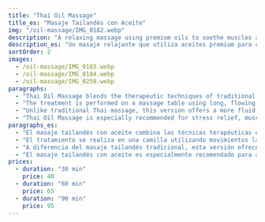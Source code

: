 ```yaml
---
title: "Thai Oil Massage"
title_es: "Masaje Tailandés con Aceite"
img: "/oil-massage/IMG_0182.webp"
description: "A relaxing massage using premium oils to soothe muscles and nourish your skin."
description_es: "Un masaje relajante que utiliza aceites premium para calmar los músculos y nutrir tu piel."
sortOrder: 2
images:
  - /oil-massage/IMG_0183.webp
  - /oil-massage/IMG_0184.webp
  - /oil-massage/IMG_0258.webp
paragraphs:
  - "Thai Oil Massage blends the therapeutic techniques of traditional Thai massage with the soothing properties of aromatic oils. This style is perfect for those seeking both physical relief and deep relaxation."
  - "The treatment is performed on a massage table using long, flowing strokes, gentle kneading, and acupressure, all while nourishing oils are worked into the skin. The therapist adapts the pressure to your comfort, helping to release muscle tension and calm the nervous system."
  - "Unlike traditional Thai massage, this version offers a more fluid and tranquil experience, making it ideal for anyone who prefers a gentler approach. The oils not only help reduce friction during the massage but also hydrate the skin, leaving it soft, smooth, and lightly scented."
  - "Thai Oil Massage is especially recommended for stress relief, muscle fatigue, and overall well-being. It's a perfect choice if you want to unwind, disconnect, and enjoy a moment of peace and care."
paragraphs_es:
  - "El masaje tailandés con aceite combina las técnicas terapéuticas del masaje tailandés tradicional con las propiedades calmantes de los aceites aromáticos. Este estilo es perfecto para quienes buscan alivio físico y relajación profunda."
  - "El tratamiento se realiza en una camilla utilizando movimientos largos y fluidos, amasamientos suaves y acupresión, mientras se aplican aceites nutritivos en la piel. El terapeuta adapta la presión según tu comodidad, ayudando a liberar la tensión muscular y calmar el sistema nervioso."
  - "A diferencia del masaje tailandés tradicional, esta versión ofrece una experiencia más fluida y tranquila, ideal para quienes prefieren un enfoque más suave. Los aceites no solo reducen la fricción durante el masaje, sino que también hidratan la piel, dejándola suave, tersa y ligeramente perfumada."
  - "El masaje tailandés con aceite es especialmente recomendado para aliviar el estrés, la fatiga muscular y el bienestar general. Es una opción perfecta si deseas relajarte, desconectar y disfrutar de un momento de paz y cuidado."
prices:
  - duration: "30 min"
    price: 40
  - duration: "60 min"
    price: 65
  - duration: "90 min"
    price: 95
---
```

